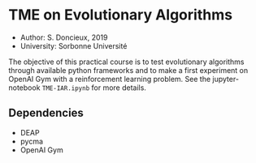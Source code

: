 # TME on Evolutionary Algorithms

* Author: S. Doncieux, 2019
* University: Sorbonne Université

The objective of this practical course is to test evolutionary algorithms through available python frameworks and to make a first experiment on OpenAI Gym with a reinforcement learning problem. See the jupyter-notebook `TME-IAR.ipynb` for more details.

## Dependencies

* DEAP
* pycma
* OpenAI Gym




